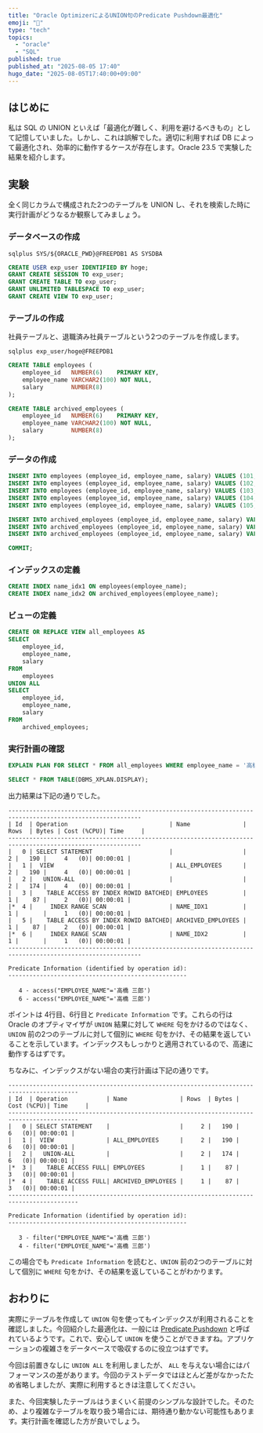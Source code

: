 ```yaml
---
title: "Oracle OptimizerによるUNION句のPredicate Pushdown最適化"
emoji: "📘"
type: "tech"
topics:
  - "oracle"
  - "SQL"
published: true
published_at: "2025-08-05 17:40"
hugo_date: "2025-08-05T17:40:00+09:00"
---
```


## はじめに

私は SQL の UNION といえば「最適化が難しく、利用を避けるべきもの」として記憶していました。しかし、これは誤解でした。適切に利用すれば DB によって最適化され、効率的に動作するケースが存在します。Oracle 23.5 で実験した結果を紹介します。

## 実験

全く同じカラムで構成された2つのテーブルを UNION し、それを検索した時に実行計画がどうなるか観察してみましょう。

### データベースの作成

```
sqlplus SYS/${ORACLE_PWD}@FREEPDB1 AS SYSDBA
```

```sql
CREATE USER exp_user IDENTIFIED BY hoge;
GRANT CREATE SESSION TO exp_user;
GRANT CREATE TABLE TO exp_user;
GRANT UNLIMITED TABLESPACE TO exp_user;
GRANT CREATE VIEW TO exp_user;
```

### テーブルの作成

社員テーブルと、退職済み社員テーブルという2つのテーブルを作成します。

```
sqlplus exp_user/hoge@FREEPDB1
```

```sql
CREATE TABLE employees (
    employee_id   NUMBER(6)    PRIMARY KEY,
    employee_name VARCHAR2(100) NOT NULL,
    salary        NUMBER(8)
);

CREATE TABLE archived_employees (
    employee_id   NUMBER(6)    PRIMARY KEY,
    employee_name VARCHAR2(100) NOT NULL,
    salary        NUMBER(8)
);
```

### データの作成

```sql
INSERT INTO employees (employee_id, employee_name, salary) VALUES (101, '山田 太郎', 6000000);
INSERT INTO employees (employee_id, employee_name, salary) VALUES (102, '鈴木 花子', 7500000);
INSERT INTO employees (employee_id, employee_name, salary) VALUES (103, '佐藤 次郎', 5500000);
INSERT INTO employees (employee_id, employee_name, salary) VALUES (104, '高橋 三郎', 8000000);
INSERT INTO employees (employee_id, employee_name, salary) VALUES (105, '田中 良子', 5000000);

INSERT INTO archived_employees (employee_id, employee_name, salary) VALUES (201, '伊藤 博文', 7000000);
INSERT INTO archived_employees (employee_id, employee_name, salary) VALUES (202, '渡辺 直美', 6500000);
INSERT INTO archived_employees (employee_id, employee_name, salary) VALUES (104, '高橋 三郎', 8000000);

COMMIT;
```

### インデックスの定義

```sql
CREATE INDEX name_idx1 ON employees(employee_name);
CREATE INDEX name_idx2 ON archived_employees(employee_name);
```

### ビューの定義

```sql
CREATE OR REPLACE VIEW all_employees AS
SELECT
    employee_id,
    employee_name,
    salary
FROM
    employees
UNION ALL
SELECT
    employee_id,
    employee_name,
    salary
FROM
    archived_employees;
```

### 実行計画の確認

```sql
EXPLAIN PLAN FOR SELECT * FROM all_employees WHERE employee_name = '高橋 三郎'

SELECT * FROM TABLE(DBMS_XPLAN.DISPLAY);
```

出力結果は下記の通りでした。

```
------------------------------------------------------------------------------------------------------------
| Id  | Operation                             | Name               | Rows  | Bytes | Cost (%CPU)| Time     |
------------------------------------------------------------------------------------------------------------
|   0 | SELECT STATEMENT                      |                    |     2 |   190 |     4   (0)| 00:00:01 |
|   1 |  VIEW                                 | ALL_EMPLOYEES      |     2 |   190 |     4   (0)| 00:00:01 |
|   2 |   UNION-ALL                           |                    |     2 |   174 |     4   (0)| 00:00:01 |
|   3 |    TABLE ACCESS BY INDEX ROWID BATCHED| EMPLOYEES          |     1 |    87 |     2   (0)| 00:00:01 |
|*  4 |     INDEX RANGE SCAN                  | NAME_IDX1          |     1 |       |     1   (0)| 00:00:01 |
|   5 |    TABLE ACCESS BY INDEX ROWID BATCHED| ARCHIVED_EMPLOYEES |     1 |    87 |     2   (0)| 00:00:01 |
|*  6 |     INDEX RANGE SCAN                  | NAME_IDX2          |     1 |       |     1   (0)| 00:00:01 |
------------------------------------------------------------------------------------------------------------

Predicate Information (identified by operation id):
---------------------------------------------------

   4 - access("EMPLOYEE_NAME"='高橋 三郎')
   6 - access("EMPLOYEE_NAME"='高橋 三郎')
```

ポイントは 4行目、6行目と `Predicate Information` です。これらの行は Oracle のオプティマイザが `UNION` 結果に対して `WHERE` 句をかけるのではなく、`UNION` 前の2つのテーブルに対して個別に `WHERE` 句をかけ、その結果を返していることを示しています。インデックスもしっかりと適用されているので、高速に動作するはずです。

ちなみに、インデックスがない場合の実行計画は下記の通りです。

```
------------------------------------------------------------------------------------------
| Id  | Operation           | Name               | Rows  | Bytes | Cost (%CPU)| Time     |
------------------------------------------------------------------------------------------
|   0 | SELECT STATEMENT    |                    |     2 |   190 |     6   (0)| 00:00:01 |
|   1 |  VIEW               | ALL_EMPLOYEES      |     2 |   190 |     6   (0)| 00:00:01 |
|   2 |   UNION-ALL         |                    |     2 |   174 |     6   (0)| 00:00:01 |
|*  3 |    TABLE ACCESS FULL| EMPLOYEES          |     1 |    87 |     3   (0)| 00:00:01 |
|*  4 |    TABLE ACCESS FULL| ARCHIVED_EMPLOYEES |     1 |    87 |     3   (0)| 00:00:01 |
------------------------------------------------------------------------------------------

Predicate Information (identified by operation id):
---------------------------------------------------

   3 - filter("EMPLOYEE_NAME"='高橋 三郎')
   4 - filter("EMPLOYEE_NAME"='高橋 三郎')
```

この場合でも `Predicate Information` を読むと、`UNION` 前の2つのテーブルに対して個別に `WHERE` 句をかけ、その結果を返していることがわかります。

## おわりに


実際にテーブルを作成して `UNION` 句を使ってもインデックスが利用されることを確認しました。今回紹介した最適化は、一般には [Predicate Pushdown](https://www.dremio.com/wiki/predicate-pushdown/) と呼ばれているようです。これで、安心して `UNION` を使うことができますね。アプリケーションの複雑さをデータベースで吸収するのに役立つはずです。

今回は前置きなしに `UNION ALL` を利用しましたが、 `ALL` を与えない場合にはパフォーマンスの差があります。今回のテストデータではほとんど差がなかったため省略しましたが、実際に利用するときは注意してください。

また、今回実験したテーブルはうまくいく前提のシンプルな設計でした。そのため、より複雑なテーブルを取り扱う場合には、期待通り動かない可能性もあります。実行計画を確認した方が良いでしょう。
